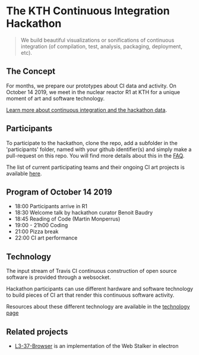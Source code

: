 # The KTH Continuous Integration Hackathon

> We build beautiful visualizations or sonifications of continuous integration (of compilation, test, analysis, packaging, deployment, etc).

## The Concept

For months, we prepare our prototypes about CI data and activity. On October 14 2019, we meet in the nuclear reactor R1 at KTH for a unique moment of art and software technology.

[Learn more about continuous integration and the hackathon data](https://github.com/KTH/ci-hackathon/blob/master/site/travis.md).

## Participants

To participate to the hackathon, clone the repo, add a subfolder in the 'participants' folder, named with your github identifier(s) and simply make a pull-request on this repo. You will find more details about this in the [FAQ](https://github.com/KTH/ci-hackathon/blob/master/site/faq.md).

The list of current participating teams and their ongoing CI art projects is available [here](https://kth.github.io/ci-hackathon/#participants).


## Program of October 14 2019

- 18:00 Participants arrive in R1
- 18:30 Welcome talk by hackathon curator Benoit Baudry
- 18:45 Reading of Code (Martin Monperrus)
- 19:00 - 21h00 Coding
- 21:00 Pizza break
- 22:00 CI art performance

## Technology

The input stream of Travis CI continuous construction of open source software is provided through a websocket.

Hackathon participants can use different hardware and software technology to build pieces of CI art that render this continuous software activity.

Resources about these different technology are available in the [technology page](https://github.com/KTH/ci-hackathon/blob/master/site/technology.md)

## Related projects

* [L3-37-Browser](https://github.com/Jacarte/L3-37-Browser) is an implementation of the Web Stalker in electron 
